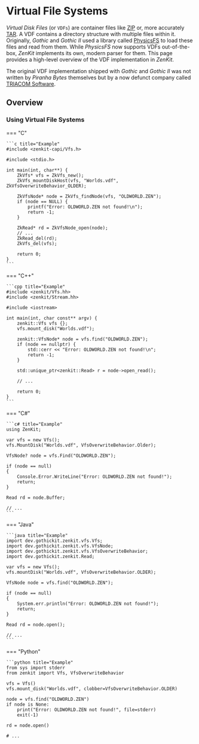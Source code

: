 # Virtual File Systems

*Virtual Disk Files* (or `VDFs`) are container files like [ZIP][] or, more accurately [TAR][]. A VDF contains a
directory structure with multiple files within it. Originally, *Gothic* and *Gothic II* used a library called
[PhysicsFS][] to load these files and read from them. While *PhysicsFS* now supports VDFs out-of-the-box, _ZenKit_
implements its own, modern parser for them. This page provides a high-level overview of the VDF implementation in
_ZenKit_.

The original VDF implementation shipped with *Gothic* and *Gothic II* was not written by *Piranha Bytes* themselves but
by a now defunct company called [TRIACOM Software][].

## Overview

### Using Virtual File Systems

=== "C"

    ```c title="Example"
    #include <zenkit-capi/Vfs.h>

    #include <stdio.h>

    int main(int, char**) {
        ZkVfs* vfs = ZkVfs_new();
        ZkVfs_mountDiskHost(vfs, "Worlds.vdf", ZkVfsOverwriteBehavior_OLDER);

        ZkVfsNode* node = ZkVfs_findNode(vfs, "OLDWORLD.ZEN");
        if (node == NULL) {
            printf("Error: OLDWORLD.ZEN not found!\n");
            return -1;
        }

        ZkRead* rd = ZkVfsNode_open(node);
        // ...
        ZkRead_del(rd);
        ZkVfs_del(vfs);

        return 0;
    }
    ```

=== "C++"

    ```cpp title="Example"
    #include <zenkit/Vfs.hh>
    #include <zenkit/Stream.hh>

    #include <iostream>

    int main(int, char const** argv) {
        zenkit::Vfs vfs {};
        vfs.mount_disk("Worlds.vdf");

        zenkit::VfsNode* node = vfs.find("OLDWORLD.ZEN");
        if (node == nullptr) {
            std::cerr << "Error: OLDWORLD.ZEN not found!\n";
            return -1;
        }

        std::unique_ptr<zenkit::Read> r = node->open_read();

        // ...

        return 0;
    }
    ```

=== "C#"

    ```c# title="Example"
    using ZenKit;

    var vfs = new Vfs();
    vfs.MountDisk("Worlds.vdf", VfsOverwriteBehavior.Older);

    VfsNode? node = vfs.Find("OLDWORLD.ZEN");

    if (node == null)
    {
        Console.Error.WriteLine("Error: OLDWORLD.ZEN not found!");
        return;
    }

    Read rd = node.Buffer;

    // ...
    ```


=== "Java"

    ```java title="Example"
    import dev.gothickit.zenkit.vfs.Vfs;
    import dev.gothickit.zenkit.vfs.VfsNode;
    import dev.gothickit.zenkit.vfs.VfsOverwriteBehavior;
    import dev.gothickit.zenkit.Read;

    var vfs = new Vfs();
    vfs.mountDisk("Worlds.vdf", VfsOverwriteBehavior.OLDER);

    VfsNode node = vfs.find("OLDWORLD.ZEN");

    if (node == null)
    {
        System.err.println("Error: OLDWORLD.ZEN not found!");
        return;
    }

    Read rd = node.open();

    // ...
    ```


=== "Python"

    ```python title="Example"
    from sys import stderr
    from zenkit import Vfs, VfsOverwriteBehavior

    vfs = Vfs()
    vfs.mount_disk("Worlds.vdf", clobber=VfsOverwriteBehavior.OLDER)
    
    node = vfs.find("OLDWORLD.ZEN")
    if node is None:
        print("Error: OLDWORLD.ZEN not found!", file=stderr)
        exit(-1)
    
    rd = node.open()

    # ...


[ZIP]: https://en.wikipedia.org/wiki/ZIP_(file_format)
[TAR]: https://en.wikipedia.org/wiki/Tar_(computing)
[PhysicsFS]: https://icculus.org/physfs/
[TRIACOM Software]: https://www.northdata.com/Triacom+Software+GmbH,+Bochum/Amtsgericht+Gelsenkirchen+HRB+6340
